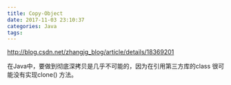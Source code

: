 ```yaml
---
title: Copy-Object
date: 2017-11-03 23:10:37
categories: Java
tags:
---
```


http://blog.csdn.net/zhangjg_blog/article/details/18369201

在Java中，要做到彻底深拷贝是几乎不可能的，因为在引用第三方库的class 很可能没有实现clone() 方法。
